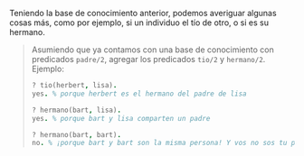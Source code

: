 Teniendo la base de conocimiento anterior, podemos averiguar algunas cosas más, como por ejemplo, si un individuo el tío de otro, o si es su hermano. 

> Asumiendo que ya contamos con una base de conocimiento con predicados `padre/2`, agregar los predicados `tio/2` y `hermano/2`. Ejemplo:
>
> ```prolog
> ? tio(herbert, lisa).
> yes. % porque herbert es el hermano del padre de lisa
>
> ? hermano(bart, lisa).
> yes. % porque bart y lisa comparten un padre
>
> ? hermano(bart, bart).
> no. % ¡porque bart y bart son la misma persona! Y vos no sos tu propio hermano
> ```